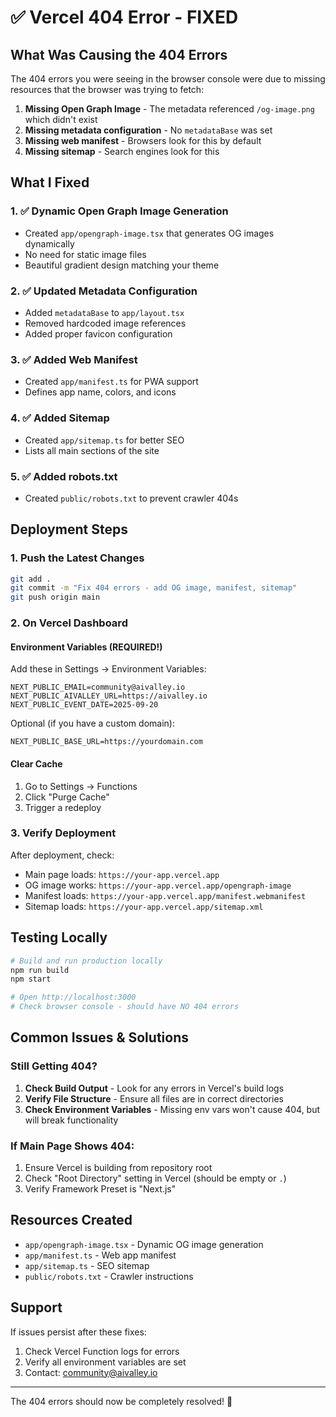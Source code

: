 # ✅ Vercel 404 Error - FIXED

## What Was Causing the 404 Errors

The 404 errors you were seeing in the browser console were due to missing resources that the browser was trying to fetch:

1. **Missing Open Graph Image** - The metadata referenced `/og-image.png` which didn't exist
2. **Missing metadata configuration** - No `metadataBase` was set
3. **Missing web manifest** - Browsers look for this by default
4. **Missing sitemap** - Search engines look for this

## What I Fixed

### 1. ✅ **Dynamic Open Graph Image Generation**
- Created `app/opengraph-image.tsx` that generates OG images dynamically
- No need for static image files
- Beautiful gradient design matching your theme

### 2. ✅ **Updated Metadata Configuration**
- Added `metadataBase` to `app/layout.tsx`
- Removed hardcoded image references
- Added proper favicon configuration

### 3. ✅ **Added Web Manifest**
- Created `app/manifest.ts` for PWA support
- Defines app name, colors, and icons

### 4. ✅ **Added Sitemap**
- Created `app/sitemap.ts` for better SEO
- Lists all main sections of the site

### 5. ✅ **Added robots.txt**
- Created `public/robots.txt` to prevent crawler 404s

## Deployment Steps

### 1. **Push the Latest Changes**
```bash
git add .
git commit -m "Fix 404 errors - add OG image, manifest, sitemap"
git push origin main
```

### 2. **On Vercel Dashboard**

#### Environment Variables (REQUIRED!)
Add these in Settings → Environment Variables:
```
NEXT_PUBLIC_EMAIL=community@aivalley.io
NEXT_PUBLIC_AIVALLEY_URL=https://aivalley.io
NEXT_PUBLIC_EVENT_DATE=2025-09-20
```

Optional (if you have a custom domain):
```
NEXT_PUBLIC_BASE_URL=https://yourdomain.com
```

#### Clear Cache
1. Go to Settings → Functions
2. Click "Purge Cache"
3. Trigger a redeploy

### 3. **Verify Deployment**
After deployment, check:
- Main page loads: `https://your-app.vercel.app`
- OG image works: `https://your-app.vercel.app/opengraph-image`
- Manifest loads: `https://your-app.vercel.app/manifest.webmanifest`
- Sitemap loads: `https://your-app.vercel.app/sitemap.xml`

## Testing Locally

```bash
# Build and run production locally
npm run build
npm start

# Open http://localhost:3000
# Check browser console - should have NO 404 errors
```

## Common Issues & Solutions

### Still Getting 404?
1. **Check Build Output** - Look for any errors in Vercel's build logs
2. **Verify File Structure** - Ensure all files are in correct directories
3. **Check Environment Variables** - Missing env vars won't cause 404, but will break functionality

### If Main Page Shows 404:
1. Ensure Vercel is building from repository root
2. Check "Root Directory" setting in Vercel (should be empty or `.`)
3. Verify Framework Preset is "Next.js"

## Resources Created
- `app/opengraph-image.tsx` - Dynamic OG image generation
- `app/manifest.ts` - Web app manifest
- `app/sitemap.ts` - SEO sitemap
- `public/robots.txt` - Crawler instructions

## Support
If issues persist after these fixes:
1. Check Vercel Function logs for errors
2. Verify all environment variables are set
3. Contact: community@aivalley.io

---

The 404 errors should now be completely resolved! 🎉
